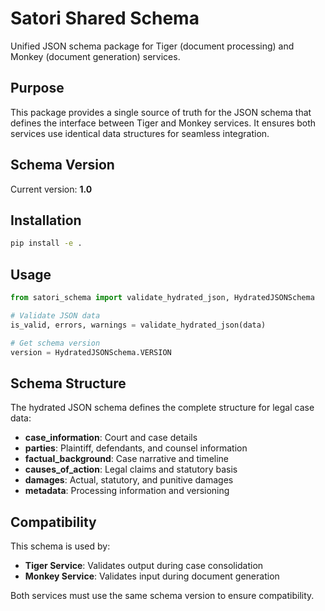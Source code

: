 # Satori Shared Schema

Unified JSON schema package for Tiger (document processing) and Monkey (document generation) services.

## Purpose

This package provides a single source of truth for the JSON schema that defines the interface between Tiger and Monkey services. It ensures both services use identical data structures for seamless integration.

## Schema Version

Current version: **1.0**

## Installation

```bash
pip install -e .
```

## Usage

```python
from satori_schema import validate_hydrated_json, HydratedJSONSchema

# Validate JSON data
is_valid, errors, warnings = validate_hydrated_json(data)

# Get schema version
version = HydratedJSONSchema.VERSION
```

## Schema Structure

The hydrated JSON schema defines the complete structure for legal case data:

- **case_information**: Court and case details
- **parties**: Plaintiff, defendants, and counsel information  
- **factual_background**: Case narrative and timeline
- **causes_of_action**: Legal claims and statutory basis
- **damages**: Actual, statutory, and punitive damages
- **metadata**: Processing information and versioning

## Compatibility

This schema is used by:
- **Tiger Service**: Validates output during case consolidation
- **Monkey Service**: Validates input during document generation

Both services must use the same schema version to ensure compatibility.